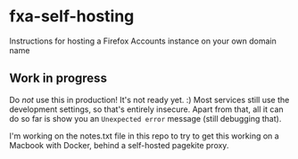# fxa-self-hosting
Instructions for hosting a Firefox Accounts instance on your own domain name

## Work in progress

Do *not* use this in production! It's not ready yet. :) Most services still use the development settings, so that's entirely insecure. Apart from that, all it can do so far is show you an `Unexpected error` message (still debugging that).

I'm working on the notes.txt file in this repo to try to get this working on a Macbook with Docker, behind a self-hosted pagekite proxy.
